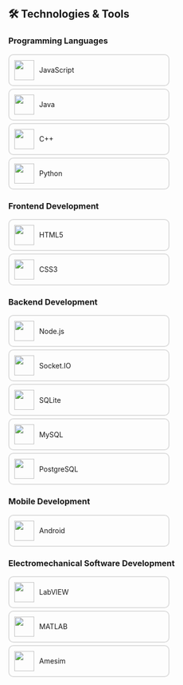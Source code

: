 ## 🛠️ Technologies & Tools

<style>
  .tech-container {
    display: flex;
    align-items: center;
    border: 2px solid #ddd;
    border-radius: 10px;
    padding: 10px;
    margin: 5px 0;
    width: 300px;
  }
  .tech-container img {
    width: 40px;
    height: 40px;
    margin-right: 10px;
  }
</style>

### Programming Languages
<div class="tech-container">
  <img src="https://cdn.jsdelivr.net/gh/devicons/devicon@latest/icons/javascript/javascript-original.svg">
  <span>JavaScript</span>
</div>
<div class="tech-container">
  <img src="https://cdn.jsdelivr.net/gh/devicons/devicon@latest/icons/java/java-original.svg">
  <span>Java</span>
</div>
<div class="tech-container">
  <img src="https://cdn.jsdelivr.net/gh/devicons/devicon@latest/icons/cplusplus/cplusplus-original.svg">
  <span>C++</span>
</div>
<div class="tech-container">
  <img src="https://cdn.jsdelivr.net/gh/devicons/devicon@latest/icons/python/python-original.svg">
  <span>Python</span>
</div>

### Frontend Development
<div class="tech-container">
  <img src="https://cdn.jsdelivr.net/gh/devicons/devicon@latest/icons/html5/html5-original.svg">
  <span>HTML5</span>
</div>
<div class="tech-container">
  <img src="https://cdn.jsdelivr.net/gh/devicons/devicon@latest/icons/css3/css3-original.svg">
  <span>CSS3</span>
</div>

### Backend Development
<div class="tech-container">
  <img src="https://cdn.jsdelivr.net/gh/devicons/devicon@latest/icons/nodejs/nodejs-original.svg">
  <span>Node.js</span>
</div>
<div class="tech-container">
  <img src="https://cdn.jsdelivr.net/gh/devicons/devicon@latest/icons/socketio/socketio-original.svg">
  <span>Socket.IO</span>
</div>
<div class="tech-container">
  <img src="https://cdn.jsdelivr.net/gh/devicons/devicon@latest/icons/sqlite/sqlite-original.svg">
  <span>SQLite</span>
</div>
<div class="tech-container">
  <img src="https://cdn.jsdelivr.net/gh/devicons/devicon@latest/icons/mysql/mysql-original.svg">
  <span>MySQL</span>
</div>
<div class="tech-container">
  <img src="https://cdn.jsdelivr.net/gh/devicons/devicon@latest/icons/postgresql/postgresql-original.svg">
  <span>PostgreSQL</span>
</div>

### Mobile Development
<div class="tech-container">
  <img src="https://cdn.jsdelivr.net/gh/devicons/devicon@latest/icons/android/android-original.svg">
  <span>Android</span>
</div>

### Electromechanical Software Development
<div class="tech-container">
  <img src="https://cdn.jsdelivr.net/gh/devicons/devicon@latest/icons/labview/labview-original.svg">
  <span>LabVIEW</span>
</div>
<div class="tech-container">
  <img src="https://cdn.jsdelivr.net/gh/devicons/devicon@latest/icons/matlab/matlab-original.svg">
  <span>MATLAB</span>
</div>
<div class="tech-container">
  <img src="https://cdn.jsdelivr.net/gh/devicons/devicon@latest/icons/microchip/microchip-original.svg">
  <span>Amesim</span>
</div>
